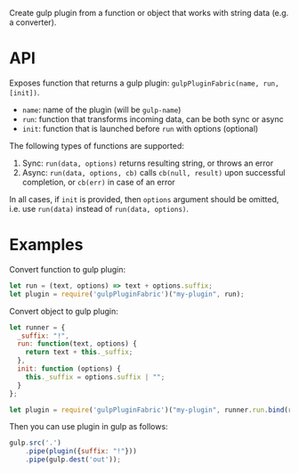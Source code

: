 Create gulp plugin from a function or object that works with string data (e.g. a converter).

# API
Exposes function that returns a gulp plugin: `gulpPluginFabric(name, run, [init])`.
* `name`: name of the plugin (will be `gulp-name`)
* `run`: function that transforms incoming data, can be both sync or async
* `init`: function that is launched before `run` with options (optional)

The following types of functions are supported:
1. Sync: `run(data, options)` returns resulting string, or throws an error
2. Async: `run(data, options, cb)` calls `cb(null, result)` upon successful completion, or `cb(err)` in case of an error

In all cases, if `init` is provided, then `options` argument should be omitted, i.e. use `run(data)` instead of `run(data, options)`.

# Examples
Convert function to gulp plugin: 
```javascript
let run = (text, options) => text + options.suffix;
let plugin = require('gulpPluginFabric')("my-plugin", run);
```

Convert object to gulp plugin:
```javascript
let runner = {
  _suffix: "!", 
  run: function(text, options) {
    return text + this._suffix;
  }, 
  init: function (options) { 
    this._suffix = options.suffix | ""; 
  }
};

let plugin = require('gulpPluginFabric')("my-plugin", runner.run.bind(runner), runner.init.bind(runner));
```

Then you can use plugin in gulp as follows:
```javascript
gulp.src('.')
    .pipe(plugin({suffix: "!"}))
    .pipe(gulp.dest('out'));
```